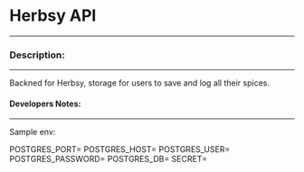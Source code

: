 # Herbsy API
---

### Description: 
----

Backned for Herbsy, storage for users to save and log all their spices. 


#### Developers Notes:
---

Sample env: 

POSTGRES_PORT=
POSTGRES_HOST=
POSTGRES_USER=
POSTGRES_PASSWORD=
POSTGRES_DB= 
SECRET=